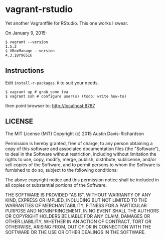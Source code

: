 # vagrant-rstudio

Yet another Vagrantfile for RStudio. This one works I swear.

On January 9, 2015:

```
$ vagrant --version
1.5.2
$ VBoxManage --version
4.3.18r96516
```

## Instructions

Edit `install-r-packages.R` to suit your needs.

```
$ vagrant up # grab some tea
$ vagrant ssh # configure user(s) (todo: write how-to)
```

then point browser to: [http://localhost:8787](http://localhost:8787)

## LICENSE

The MIT License (MIT)
Copyright (c) 2015 Austin Davis-Richardson 

Permission is hereby granted, free of charge, to any person obtaining a copy
of this software and associated documentation files (the "Software"), to deal
in the Software without restriction, including without limitation the rights
to use, copy, modify, merge, publish, distribute, sublicense, and/or sell
copies of the Software, and to permit persons to whom the Software is
furnished to do so, subject to the following conditions:

The above copyright notice and this permission notice shall be included in
all copies or substantial portions of the Software.

THE SOFTWARE IS PROVIDED "AS IS", WITHOUT WARRANTY OF ANY KIND, EXPRESS OR
IMPLIED, INCLUDING BUT NOT LIMITED TO THE WARRANTIES OF MERCHANTABILITY,
FITNESS FOR A PARTICULAR PURPOSE AND NONINFRINGEMENT. IN NO EVENT SHALL THE
AUTHORS OR COPYRIGHT HOLDERS BE LIABLE FOR ANY CLAIM, DAMAGES OR OTHER
LIABILITY, WHETHER IN AN ACTION OF CONTRACT, TORT OR OTHERWISE, ARISING FROM,
OUT OF OR IN CONNECTION WITH THE SOFTWARE OR THE USE OR OTHER DEALINGS IN
THE SOFTWARE.
